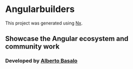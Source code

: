 # Angularbuilders

This project was generated using [Nx](https://nx.dev).

## Showcase the Angular ecosystem and community work

### Developed by [Alberto Basalo](https://twitter.com/albertobasalo)
